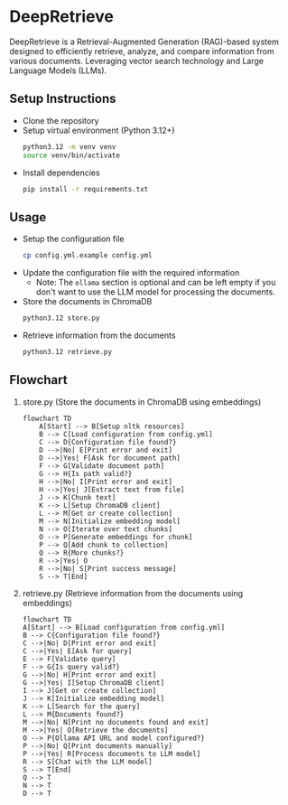 # DeepRetrieve

DeepRetrieve is a Retrieval-Augmented Generation (RAG)-based system designed to efficiently retrieve, analyze, and compare information from various documents. Leveraging vector search technology and Large Language Models (LLMs).

## Setup Instructions

- Clone the repository
- Setup virtual environment (Python 3.12+)
    ```bash
    python3.12 -m venv venv
    source venv/bin/activate
    ```
- Install dependencies
    ```bash
    pip install -r requirements.txt
    ```

## Usage

- Setup the configuration file
    ```bash
    cp config.yml.example config.yml
    ```
- Update the configuration file with the required information
    - Note: The `ollama` section is optional and can be left empty if you don't want to use the LLM model for processing the documents.
- Store the documents in ChromaDB
    ```bash
    python3.12 store.py
    ```
- Retrieve information from the documents
    ```bash
    python3.12 retrieve.py
    ```

## Flowchart

1. store.py (Store the documents in ChromaDB using embeddings)
    ```mermaid
    flowchart TD
        A[Start] --> B[Setup nltk resources]
        B --> C[Load configuration from config.yml]
        C --> D{Configuration file found?}
        D -->|No| E[Print error and exit]
        D -->|Yes| F[Ask for document path]
        F --> G[Validate document path]
        G --> H{Is path valid?}
        H -->|No| I[Print error and exit]
        H -->|Yes| J[Extract text from file]
        J --> K[Chunk text]
        K --> L[Setup ChromaDB client]
        L --> M[Get or create collection]
        M --> N[Initialize embedding model]
        N --> O[Iterate over text chunks]
        O --> P[Generate embeddings for chunk]
        P --> Q[Add chunk to collection]
        Q --> R{More chunks?}
        R -->|Yes| O
        R -->|No| S[Print success message]
        S --> T[End]
    ```
2. retrieve.py (Retrieve information from the documents using embeddings)
    ```mermaid
    flowchart TD
    A[Start] --> B[Load configuration from config.yml]
    B --> C{Configuration file found?}
    C -->|No| D[Print error and exit]
    C -->|Yes| E[Ask for query]
    E --> F[Validate query]
    F --> G{Is query valid?}
    G -->|No| H[Print error and exit]
    G -->|Yes| I[Setup ChromaDB client]
    I --> J[Get or create collection]
    J --> K[Initialize embedding model]
    K --> L[Search for the query]
    L --> M{Documents found?}
    M -->|No| N[Print no documents found and exit]
    M -->|Yes| O[Retrieve the documents]
    O --> P{Ollama API URL and model configured?}
    P -->|No| Q[Print documents manually]
    P -->|Yes| R[Process documents to LLM model]
    R --> S[Chat with the LLM model]
    S --> T[End]
    Q --> T
    N --> T
    D --> T
    ```